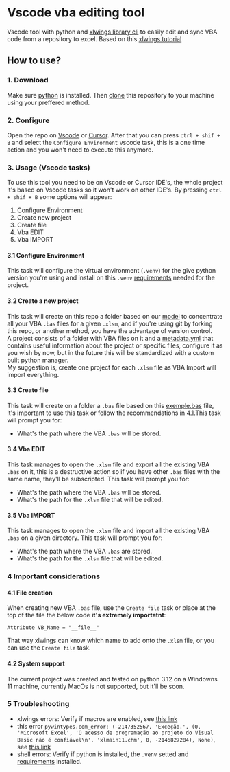 # Vscode vba editing tool
Vscode tool with python and [xlwings library cli](https://docs.xlwings.org/en/latest/command_line.html) to easily edit and sync VBA code from a repository to excel. Based on this [xlwings tutorial](https://youtu.be/xoO-Fx0fTpM)

## How to use?
### 1. Download
Make sure [python](https://www.python.org/) is installed. Then [clone](https://git-scm.com/docs/git-clone) this repository to your machine using your preffered method.

### 2. Configure
Open the repo on [Vscode](https://code.visualstudio.com/) or [Cursor](https://www.cursor.com/). After that you can press `ctrl + shif + B` and select the `Configure Environment` vscode task, this is a one time action and you won't need to execute this anymore.

### 3. Usage (Vscode tasks)
To use this tool you need to be on Vscode or Cursor IDE's, the whole project it's based on Vscode tasks so it won't work on other IDE's.
By pressing `ctrl + shif + B` some options will appear:
1. Configure Environment
2. Create new project
3. Create file
4. Vba EDIT
5. Vba IMPORT

#### 3.1 Configure Environment
This task will configure the virtual environment (`.venv`) for the give python version you're using and install on this `.venv` [requirements](requirements.txt) needed for the project.

#### 3.2 Create a new project
This task will create on this repo a folder based on our [model](./.docs/model) to concentrate all your VBA `.bas` files for a given `.xlsm`, and if you're using git by forking this repo, or another method, you have the advantage of version control.
<br>A project consists of a folder with VBA files on it and a [metadata.yml](./.docs/model/metadata.yml) that contains useful information about the project or specific files, configure it as you wish by now, but in the future this will be standardized with a custom built python manager.
<br>My suggestion is, create one project for each `.xlsm` file as VBA Import will import everything.

#### 3.3 Create file
This task will create on a folder a `.bas` file based on this [exemple.bas](./.docs/model/exemple.bas) file, it's important to use this task or follow the recommendations in [4.1](README.md#41-file-creation).This task will prompt you for:
* What's the path where the VBA `.bas` will be stored.

#### 3.4 Vba EDIT
This task manages to open the `.xlsm` file and export all the existing VBA `.bas` on it, this is a destructive action so if you have other `.bas` files with the same name, they'll be subscripted. This task will prompt you for:
* What's the path where the VBA `.bas` will be stored.
* What's the path for the `.xlsm` file that will be edited.

#### 3.5 Vba IMPORT
This task manages to open the `.xlsm` file and import all the existing VBA `.bas` on a given directory. This task will prompt you for:
* What's the path where the VBA `.bas` are stored.
* What's the path for the `.xlsm` file that will be edited.

### 4 Important considerations
#### 4.1 File creation
When creating new VBA `.bas` file, use the `Create file` task or place at the top of the file the below code __it's extremely importatnt__:
```
Attribute VB_Name = "__file__"
```
That way xlwings can know which name to add onto the `.xlsm` file, or you can use the `Create file` task.

#### 4.2 System support
The current project was created and tested on python 3.12 on a Windowns 11 machine, currently MacOs is not supported, but it'll be soon.

### 5 Troubleshooting
* xlwings errors: Verify if macros are enabled, see [this link](https://support.microsoft.com/en-us/office/enable-or-disable-macros-in-microsoft-365-files-12b036fd-d140-4e74-b45e-16fed1a7e5c6)
* this error `pywintypes.com_error: (-2147352567, 'Exceção.', (0, 'Microsoft Excel', 'O acesso de programação ao projeto do Visual Basic não é confiável\n', 'xlmain11.chm', 0, -2146827284), None)`, see [this link](https://support.microsoft.com/en-us/office/enable-or-disable-macros-in-microsoft-365-files-12b036fd-d140-4e74-b45e-16fed1a7e5c6)
* shell errors: Verify if python is installed, the `.venv` setted and [requirements](./requirements.txt) installed.
